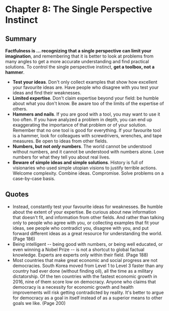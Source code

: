 # Chapter 8: The Single Perspective Instinct

## Summary
**Factfulness is ... recognizing that a single perspective can limit your imagination**, and remembering that it is better to look at problems from many angles to get a more accurate understanding and find practical solutions. To control the single perspective instinct, **get a toolbox, not a hammer**.

- **Test your ideas**. Don't only collect examples that show how excellent your favourite ideas are. Have people who disagree with you test your ideas and find their weaknesses.
- **Limited expertise**. Don't claim expertise beyond your field: be humble about what you don't know. Be aware too of the limits of the expertise of others.
- **Hammers and nails**. If you are good with a tool, you may want to use it too often. If you have analyzed a problem in depth, you can end up exaggerating the importance of that problem or of your solution. Remember that no one tool is good for everything. If your favourite tool is a hammer, look for colleagues with screwdrivers, wrenches, and tape measures. Be open to ideas from other fields.
- **Numbers, but not *only* numbers**. The world cannot be understood without numbers, and it cannot be understood with numbers alone. Love numbers for what they tell you about real lives.
- **Beware of simple ideas and simple solutions**. History is full of visionaries who used simple utopian visions to justify terrible actions. Welcome complexity. Combine ideas. Compromise. Solve problems on a case-by-case basis.

## Quotes
- Instead, constantly test your favourite ideas for weaknesses. Be humble about the extent of your expertise. Be curious about new information that doesn't fit, and information from other fields. And rather than talking only to people who agree with you, or collecting examples that fit your ideas, see people who contradict you, disagree with you, and put forward different ideas as a great resource for understanding the world. (Page 186)
- Being intelligent -- being good with numbers, or being well educated, or even winning a Nobel Prize -- is not a shortcut to global factual knowledge. Experts are experts only within their field. (Page 188)
- Most countries that make great economic and social progress are not democracies. South Korea moved from Level 1 to Level 3 faster than any country had ever done (without finding oil), all the time as a military dictatorship. Of the ten countries with the fastest economic growth in 2016, nine of them score low on democracy. Anyone who claims that democracy is a necessity for economic growth and health improvements will risk getting contradicted by reality. It's better to argue for democracy as a goal in itself instead of as a superior means to other goals we like. (Page 200)
